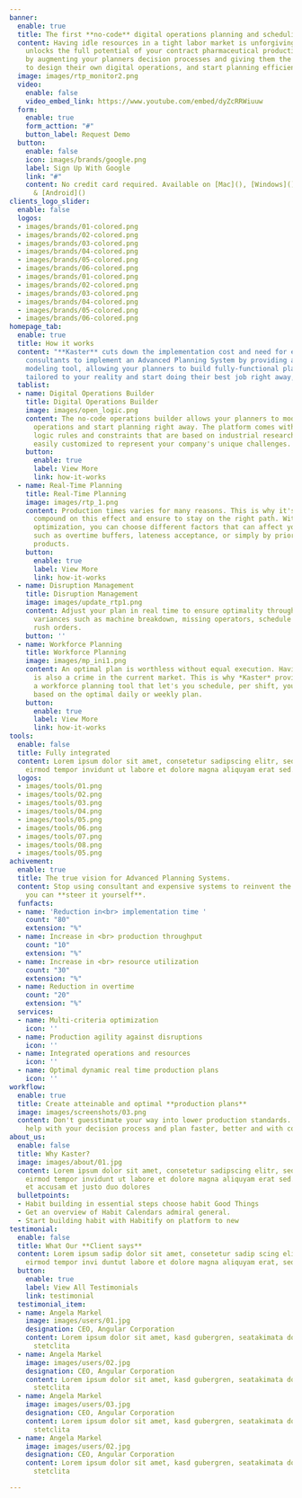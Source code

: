 ```yaml
---
banner:
  enable: true
  title: The first **no-code** digital operations planning and scheduling tool.
  content: Having idle resources in a tight labor market is unforgiving. **Kaster**
    unlocks the full potential of your contract pharmaceutical production facilities
    by augmenting your planners decision processes and giving them the proper tools
    to design their own digital operations, and start planning efficiently right away.
  image: images/rtp_monitor2.png
  video:
    enable: false
    video_embed_link: https://www.youtube.com/embed/dyZcRRWiuuw
  form:
    enable: true
    form_acttion: "#"
    button_label: Request Demo
  button:
    enable: false
    icon: images/brands/google.png
    label: Sign Up With Google
    link: "#"
    content: No credit card required. Available on [Mac](), [Windows](), [iOS](),
      & [Android]()
clients_logo_slider:
  enable: false
  logos:
  - images/brands/01-colored.png
  - images/brands/02-colored.png
  - images/brands/03-colored.png
  - images/brands/04-colored.png
  - images/brands/05-colored.png
  - images/brands/06-colored.png
  - images/brands/01-colored.png
  - images/brands/02-colored.png
  - images/brands/03-colored.png
  - images/brands/04-colored.png
  - images/brands/05-colored.png
  - images/brands/06-colored.png
homepage_tab:
  enable: true
  title: How it works
  content: "**Kaster** cuts down the implementation cost and need for expert process
    consultants to implement an Advanced Planning System by providing a no-code operations
    modeling tool, allowing your planners to build fully-functional planning systems
    tailored to your reality and start doing their best job right away, without code. "
  tablist:
  - name: Digital Operations Builder
    title: Digital Operations Builder
    image: images/open_logic.png
    content: The no-code operations builder allows your planners to model their own
      operations and start planning right away. The platform comes with a set of predefined
      logic rules and constraints that are based on industrial research and can be
      easily customized to represent your company's unique challenges.
    button:
      enable: true
      label: View More
      link: how-it-works
  - name: Real-Time Planning
    title: Real-Time Planning
    image: images/rtp_1.png
    content: Production times varies for many reasons. This is why it's crucial to
      compound on this effect and ensure to stay on the right path. With real-time
      optimization, you can choose different factors that can affect your throughput
      such as overtime buffers, lateness acceptance, or simply by prioritizing specific
      products.
    button:
      enable: true
      label: View More
      link: how-it-works
  - name: Disruption Management
    title: Disruption Management
    image: images/update_rtp1.png
    content: Adjust your plan in real time to ensure optimality through operational
      variances such as machine breakdown, missing operators, schedule variances and
      rush orders.
    button: ''
  - name: Workforce Planning
    title: Workforce Planning
    image: images/mp_ini1.png
    content: An optimal plan is worthless without equal execution. Having idle labour
      is also a crime in the current market. This is why *Kaster* provides you with
      a workforce planning tool that let's you schedule, per shift, your operators,
      based on the optimal daily or weekly plan.
    button:
      enable: true
      label: View More
      link: how-it-works
tools:
  enable: false
  title: Fully integrated
  content: Lorem ipsum dolor sit amet, consetetur sadipscing elitr, sed diam nonumy
    eirmod tempor invidunt ut labore et dolore magna aliquyam erat sed.
  logos:
  - images/tools/01.png
  - images/tools/02.png
  - images/tools/03.png
  - images/tools/04.png
  - images/tools/05.png
  - images/tools/06.png
  - images/tools/07.png
  - images/tools/08.png
  - images/tools/05.png
achivement:
  enable: true
  title: The true vision for Advanced Planning Systems.
  content: Stop using consultant and expensive systems to reinvent the wheel, when
    you can **steer it yourself**.
  funfacts:
  - name: 'Reduction in<br> implementation time '
    count: "80"
    extension: "%"
  - name: Increase in <br> production throughput
    count: "10"
    extension: "%"
  - name: Increase in <br> resource utilization
    count: "30"
    extension: "%"
  - name: Reduction in overtime
    count: "20"
    extension: "%"
  services:
  - name: Multi-criteria optimization
    icon: ''
  - name: Production agility against disruptions
    icon: ''
  - name: Integrated operations and resources
    icon: ''
  - name: Optimal dynamic real time production plans
    icon: ''
workflow:
  enable: true
  title: Create atteinable and optimal **production plans**
  image: images/screenshots/03.png
  content: Don't guesstimate your way into lower production standards. Let Kaster
    help with your decision process and plan faster, better and with confidence.
about_us:
  enable: false
  title: Why Kaster?
  image: images/about/01.jpg
  content: Lorem ipsum dolor sit amet, consetetur sadipscing elitr, sed diam nonumy
    eirmod tempor invidunt ut labore et dolore magna aliquyam erat sed. At vero eos
    et accusam et justo duo dolores
  bulletpoints:
  - Habit building in essential steps choose habit Good Things
  - Get an overview of Habit Calendars admiral general.
  - Start building habit with Habitify on platform to new
testimonial:
  enable: false
  title: What Our **Client says**
  content: Lorem ipsum sadip dolor sit amet, consetetur sadip scing elitr, diam nonumy
    eirmod tempor invi duntut labore et dolore magna aliquyam erat, sed diam
  button:
    enable: true
    label: View All Testimonials
    link: testimonial
  testimonial_item:
  - name: Angela Markel
    image: images/users/01.jpg
    designation: CEO, Angular Corporation
    content: Lorem ipsum dolor sit amet, kasd gubergren, seatakimata dolores et rebum
      stetclita
  - name: Angela Markel
    image: images/users/02.jpg
    designation: CEO, Angular Corporation
    content: Lorem ipsum dolor sit amet, kasd gubergren, seatakimata dolores et rebum
      stetclita
  - name: Angela Markel
    image: images/users/03.jpg
    designation: CEO, Angular Corporation
    content: Lorem ipsum dolor sit amet, kasd gubergren, seatakimata dolores et rebum
      stetclita
  - name: Angela Markel
    image: images/users/02.jpg
    designation: CEO, Angular Corporation
    content: Lorem ipsum dolor sit amet, kasd gubergren, seatakimata dolores et rebum
      stetclita

---
```

